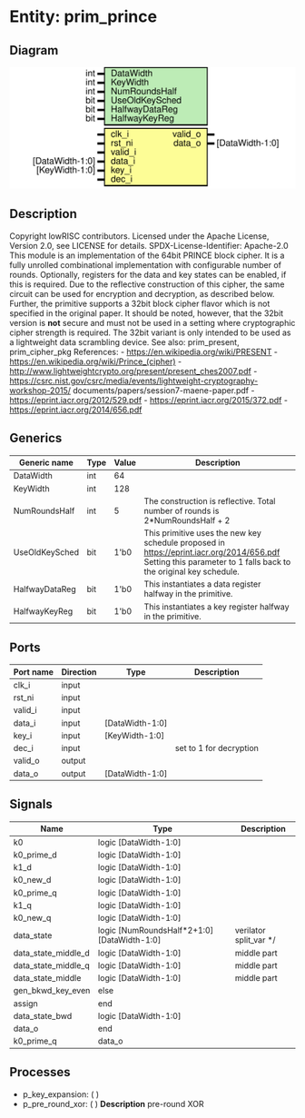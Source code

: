 # Entity: prim_prince

## Diagram

![Diagram](prim_prince.svg "Diagram")
## Description

Copyright lowRISC contributors.
 Licensed under the Apache License, Version 2.0, see LICENSE for details.
 SPDX-License-Identifier: Apache-2.0
 This module is an implementation of the 64bit PRINCE block cipher. It is a fully unrolled
 combinational implementation with configurable number of rounds. Optionally, registers for the
 data and key states can be enabled, if this is required. Due to the reflective construction of
 this cipher, the same circuit can be used for encryption and decryption, as described below.
 Further, the primitive supports a 32bit block cipher flavor which is not specified in the
 original paper. It should be noted, however, that the 32bit version is **not** secure and must
 not be used in a setting where cryptographic cipher strength is required. The 32bit variant is
 only intended to be used as a lightweight data scrambling device.
 See also: prim_present, prim_cipher_pkg
 References: - https://en.wikipedia.org/wiki/PRESENT
             - https://en.wikipedia.org/wiki/Prince_(cipher)
             - http://www.lightweightcrypto.org/present/present_ches2007.pdf
             - https://csrc.nist.gov/csrc/media/events/lightweight-cryptography-workshop-2015/
               documents/papers/session7-maene-paper.pdf
             - https://eprint.iacr.org/2012/529.pdf
             - https://eprint.iacr.org/2015/372.pdf
             - https://eprint.iacr.org/2014/656.pdf
 
## Generics

| Generic name   | Type | Value | Description                                                                                                                                                     |
| -------------- | ---- | ----- | --------------------------------------------------------------------------------------------------------------------------------------------------------------- |
| DataWidth      | int  | 64    |                                                                                                                                                                 |
| KeyWidth       | int  | 128   |                                                                                                                                                                 |
| NumRoundsHalf  | int  | 5     | The construction is reflective. Total number of rounds is 2*NumRoundsHalf + 2                                                                                   |
| UseOldKeySched | bit  | 1'b0  | This primitive uses the new key schedule proposed in https://eprint.iacr.org/2014/656.pdf Setting this parameter to 1 falls back to the original key schedule.  |
| HalfwayDataReg | bit  | 1'b0  | This instantiates a data register halfway in the primitive.                                                                                                     |
| HalfwayKeyReg  | bit  | 1'b0  | This instantiates a key register halfway in the primitive.                                                                                                      |
## Ports

| Port name | Direction | Type            | Description             |
| --------- | --------- | --------------- | ----------------------- |
| clk_i     | input     |                 |                         |
| rst_ni    | input     |                 |                         |
| valid_i   | input     |                 |                         |
| data_i    | input     | [DataWidth-1:0] |                         |
| key_i     | input     | [KeyWidth-1:0]  |                         |
| dec_i     | input     |                 | set to 1 for decryption |
| valid_o   | output    |                 |                         |
| data_o    | output    | [DataWidth-1:0] |                         |
## Signals

| Name                | Type                                       | Description            |
| ------------------- | ------------------------------------------ | ---------------------- |
| k0                  | logic [DataWidth-1:0]                      |                        |
| k0_prime_d          | logic [DataWidth-1:0]                      |                        |
| k1_d                | logic [DataWidth-1:0]                      |                        |
| k0_new_d            | logic [DataWidth-1:0]                      |                        |
| k0_prime_q          | logic [DataWidth-1:0]                      |                        |
| k1_q                | logic [DataWidth-1:0]                      |                        |
| k0_new_q            | logic [DataWidth-1:0]                      |                        |
| data_state          | logic [NumRoundsHalf*2+1:0][DataWidth-1:0] | verilator split_var */ |
| data_state_middle_d | logic [DataWidth-1:0]                      | middle part            |
| data_state_middle_q | logic [DataWidth-1:0]                      | middle part            |
| data_state_middle   | logic [DataWidth-1:0]                      | middle part            |
| gen_bkwd_key_even   | else                                       |                        |
| assign              | end                                        |                        |
| data_state_bwd      | logic [DataWidth-1:0]                      |                        |
| data_o              | end                                        |                        |
| k0_prime_q          | data_o                                     |                        |
## Processes
- p_key_expansion: (  )
- p_pre_round_xor: (  )
**Description**
pre-round XOR

